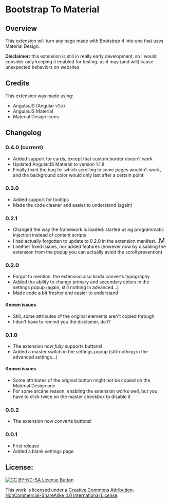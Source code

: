 # Bootstrap To Material
## Overview
This extension will turn any page made with Bootstrap 4 into one that uses Material Design.

**Disclaimer:** this extension is still in really early development, so I would consider only keeping it enabled for testing, as it may (and will) cause unexpected behaviors on websites.

## Credits
This extension was made using:
* AngularJS (Angular v1.x)
* AngularJS Material
* Material Design Icons

## Changelog
### 0.4.0 (current)
* Added support for cards, except that custom border doesn't work
* Updated AngularJS Material to version 1.1.8
* Finally fixed the bug for which scrolling in some pages wouldn't work, and the background color would only last after a certain point!

### 0.3.0
* Added support for tooltips
* Made the code cleaner and easier to understand (again)

### 0.2.1
* Changed the way the framework is loaded: started using programmatic injection instead of content scripts
* I had actually forgotten to update to 0.2.0 in the extension manifest... <img style="transform: scale(1.5);" height="16px" alt="Man facepalming emoji" src="https://emojipedia-us.s3.amazonaws.com/thumbs/120/google/119/man-facepalming_1f926-200d-2642-fe0f.png">
* I neither fixed issues, nor added features (however now by disabling the extension from the popup you can actually avoid the scroll prevention)

### 0.2.0
* Forgot to mention, the extension also kinda converts typography
* Added the ability to change primary and secondary colors in the settings popup (again, still nothing in advanced...)
* Made code a bit fresher and easier to understand
#### Known issues
* Still, some attributes of the original elements aren't copied through
* I don't have to remind you the disclamer, do I?

### 0.1.0
* The extension now _fully_ supports buttons!
* Added a master switch in the settings popup (still nothing in the advanced settings...)
#### Known issues
* Some attributes of the original button might not be copied on the Material Design one
* For some arcane reason, enabling the extension works well, but you have to click twice on the master checkbox to disable it

### 0.0.2
* The extension now converts buttons!

### 0.0.1
* First release
* Added a blank settings page

## License:
[![CC BY-NC-SA License Button](https://i.creativecommons.org/l/by-nc-sa/4.0/88x31.png)](http://creativecommons.org/licenses/by-nc-sa/4.0/)

This work is licensed under a [Creative Commons Attribution-NonCommercial-ShareAlike 4.0 International License](http://creativecommons.org/licenses/by-nc-sa/4.0/).
